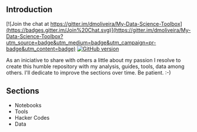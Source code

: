 ## Introduction

[![Join the chat at https://gitter.im/dmoliveira/My-Data-Science-Toolbox](https://badges.gitter.im/Join%20Chat.svg)](https://gitter.im/dmoliveira/My-Data-Science-Toolbox?utm_source=badge&utm_medium=badge&utm_campaign=pr-badge&utm_content=badge)
[![GitHub version](https://badge.fury.io/gh/dmoliveira%2FMy-Data-Science-Toolbox.svg)](http://badge.fury.io/gh/dmoliveira%2FMy-Data-Science-Toolbox)

As an iniciative to share with others a little about my passion I resolve to create this humble repository with my analysis, guides, tools, data among others. I'll dedicate to improve the sections over time. Be patient. :-)

## Sections
* Notebooks
* Tools
* Hacker Codes
* Data
